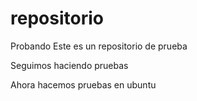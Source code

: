 # repositorio
Probando
Este es un repositorio de prueba

Seguimos haciendo pruebas

Ahora hacemos pruebas en ubuntu

